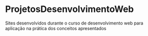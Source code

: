 # ProjetosDesenvolvimentoWeb
Sites desenvolvidos durante o curso de desenvolvimento web para aplicação na prática dos conceitos apresentados
